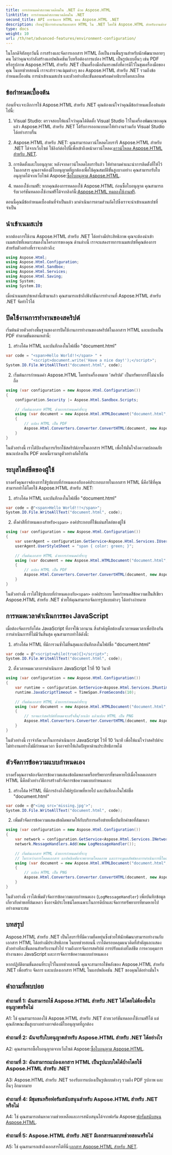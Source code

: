 ```yaml
---
title: การกำหนดค่าสภาพแวดล้อมใน .NET ด้วย Aspose.HTML
linktitle: การกำหนดค่าสภาพแวดล้อมใน .NET
second_title: API การจัดการ HTML ของ Aspose.HTML .NET
description: เรียนรู้วิธีการทำงานกับเอกสาร HTML ใน .NET โดยใช้ Aspose.HTML สำหรับงานต่างๆ เช่น การจัดการสคริปต์ สไตล์ที่กำหนดเอง การควบคุมการทำงานของ JavaScript และอื่นๆ บทช่วยสอนที่ครอบคลุมนี้มีตัวอย่างทีละขั้นตอนและคำถามที่พบบ่อยเพื่อช่วยคุณเริ่มต้นใช้งาน
type: docs
weight: 10
url: /th/net/advanced-features/environment-configuration/
---
```


ในโลกดิจิทัลทุกวันนี้ การสร้างและจัดการเอกสาร HTML ถือเป็นงานพื้นฐานสำหรับนักพัฒนาหลายๆ คน ไม่ว่าคุณจะกำลังสร้างแอปพลิเคชันเว็บหรือต้องการแปลง HTML เป็นรูปแบบอื่นๆ เช่น PDF หรือรูปภาพ Aspose.HTML สำหรับ .NET เป็นเครื่องมืออันทรงพลังที่ควรมีไว้ในชุดเครื่องมือของคุณ ในบทช่วยสอนนี้ เราจะสำรวจแง่มุมต่างๆ ของ Aspose.HTML สำหรับ .NET รวมถึงข้อกำหนดเบื้องต้น การนำเข้าเนมสเปซ และตัวอย่างทีละขั้นตอนพร้อมคำอธิบายโดยละเอียด

## ข้อกำหนดเบื้องต้น

ก่อนที่จะเจาะลึกการใช้ Aspose.HTML สำหรับ .NET คุณต้องแน่ใจว่าคุณมีข้อกำหนดเบื้องต้นต่อไปนี้:

1. Visual Studio: ตรวจสอบให้แน่ใจว่าคุณได้ติดตั้ง Visual Studio ไว้ในเครื่องพัฒนาของคุณแล้ว Aspose.HTML สำหรับ .NET ได้รับการออกแบบมาให้ทำงานร่วมกับ Visual Studio ได้อย่างราบรื่น

2.  Aspose.HTML สำหรับ .NET: คุณสามารถดาวน์โหลดไลบรารี Aspose.HTML สำหรับ .NET ได้จากเว็บไซต์ ใช้ลิงก์ต่อไปนี้เพื่อเข้าถึงหน้าดาวน์โหลด:[ดาวน์โหลด Aspose.HTML สำหรับ .NET](https://releases.aspose.com/html/net/).

3.  การติดตั้งและใบอนุญาต: หลังจากดาวน์โหลดไลบรารีแล้ว ให้ทำตามคำแนะนำการติดตั้งที่ให้ไว้ในเอกสาร คุณอาจต้องมีใบอนุญาตที่ถูกต้องเพื่อใช้คุณสมบัติขั้นสูงบางอย่าง คุณสามารถรับใบอนุญาตได้จากเว็บไซต์ Aspose:[ซื้อใบอนุญาต Aspose.HTML](https://purchase.aspose.com/buy).

4.  ทดลองใช้งานฟรี: หากคุณต้องการทดลองใช้ Aspose.HTML ก่อนซื้อใบอนุญาต คุณสามารถรับเวอร์ชันทดลองใช้งานฟรีได้จากลิงก์นี้:[Aspose.HTML ทดลองใช้งานฟรี](https://releases.aspose.com/).

ตอนนี้คุณมีข้อกำหนดเบื้องต้นที่จำเป็นแล้ว มาดำเนินการตามส่วนถัดไปซึ่งเราจะนำเข้าเนมสเปซที่จำเป็น

## นำเข้าเนมสเปซ

หากต้องการใช้งาน Aspose.HTML สำหรับ .NET ได้อย่างมีประสิทธิภาพ คุณจะต้องนำเข้าเนมสเปซที่เหมาะสมลงในโครงการของคุณ ด้านล่างนี้ เราจะแสดงรายการเนมสเปซที่คุณต้องการสำหรับตัวอย่างที่เราจะกล่าวถึง:

```csharp
using Aspose.Html;
using Aspose.Html.Configuration;
using Aspose.Html.Sandbox;
using Aspose.Html.Services;
using Aspose.Html.Saving;
using System;
using System.IO;
```

เมื่อนำเนมสเปซเหล่านี้เข้ามาแล้ว คุณสามารถเข้าถึงฟังก์ชันการทำงานที่ Aspose.HTML สำหรับ .NET จัดทำไว้ได้

## ปิดใช้งานการทำงานของสคริปต์

เริ่มต้นด้วยตัวอย่างพื้นฐานของการปิดใช้งานการทำงานของสคริปต์ในเอกสาร HTML และแปลงเป็น PDF ทำตามขั้นตอนเหล่านี้:

1. สร้างโค้ด HTML และบันทึกลงในไฟล์ชื่อ "document.html"

```csharp
var code = "<span>Hello World!!</span> " +
           "<script>document.write('Have a nice day!');</script>";
System.IO.File.WriteAllText("document.html", code);
```

2. เริ่มต้นการกำหนดค่า Aspose.HTML โดยทำเครื่องหมาย 'สคริปต์' เป็นทรัพยากรที่ไม่น่าเชื่อถือ

```csharp
using (var configuration = new Aspose.Html.Configuration())
{
    configuration.Security |= Aspose.Html.Sandbox.Scripts;
    
    // เริ่มต้นเอกสาร HTML ด้วยการกำหนดค่าที่ระบุ
    using (var document = new Aspose.Html.HTMLDocument("document.html", configuration))
    {
        // แปลง HTML เป็น PDF
        Aspose.Html.Converters.Converter.ConvertHTML(document, new Aspose.Html.Saving.PdfSaveOptions(), "output.pdf");
    }
}
```

ในตัวอย่างนี้ เราได้ป้องกันการเรียกใช้สคริปต์ภายในเอกสาร HTML เพื่อให้มั่นใจถึงความปลอดภัยขณะแปลงเป็น PDF ตอนนี้เรามาดูตัวอย่างถัดไปกัน

## ระบุสไตล์ชีตของผู้ใช้

บางครั้งคุณอาจต้องการใช้รูปแบบที่กำหนดเองกับองค์ประกอบภายในเอกสาร HTML นี่คือวิธีที่คุณสามารถทำได้โดยใช้ Aspose.HTML สำหรับ .NET:

1. สร้างโค้ด HTML และบันทึกลงในไฟล์ชื่อ "document.html"

```csharp
var code = @"<span>Hello World!!!</span>";
System.IO.File.WriteAllText("document.html", code);
```

2.  ตั้งค่าสีที่กำหนดเองสำหรับ`<span>` องค์ประกอบที่ใช้แผ่นสไตล์ของผู้ใช้

```csharp
using (var configuration = new Aspose.Html.Configuration())
{
    var userAgent = configuration.GetService<Aspose.Html.Services.IUserAgentService>();
    userAgent.UserStyleSheet = "span { color: green; }";
    
    // เริ่มต้นเอกสาร HTML ด้วยการกำหนดค่าที่ระบุ
    using (var document = new Aspose.Html.HTMLDocument("document.html", configuration))
    {
        // แปลง HTML เป็น PDF
        Aspose.Html.Converters.Converter.ConvertHTML(document, new Aspose.Html.Saving.PdfSaveOptions(), "output.pdf");
    }
}
```

 ในตัวอย่างนี้ เราได้ใช้รูปแบบที่กำหนดเองกับ`<span>` องค์ประกอบ โดยกำหนดสีข้อความเป็นสีเขียว Aspose.HTML สำหรับ .NET ช่วยให้คุณสามารถจัดการรูปแบบต่างๆ ได้อย่างง่ายดาย

## การหมดเวลาดำเนินการของ JavaScript

เมื่อต้องจัดการกับโค้ด JavaScript ที่อาจใช้เวลานาน สิ่งสำคัญคือต้องตั้งเวลาหมดเวลาเพื่อป้องกันการดำเนินการที่ไม่มีวันสิ้นสุด คุณสามารถทำได้ดังนี้:

1. สร้างโค้ด HTML ที่มีการวนซ้ำไม่สิ้นสุดและบันทึกลงในไฟล์ชื่อ "document.html"

```csharp
var code = @"<script>while(true){}</script>";
System.IO.File.WriteAllText("document.html", code);
```

2. ตั้งเวลาหมดเวลาการดำเนินการ JavaScript ไว้ที่ 10 วินาที

```csharp
using (var configuration = new Aspose.Html.Configuration())
{
    var runtime = configuration.GetService<Aspose.Html.Services.IRuntimeService>();
    runtime.JavaScriptTimeout = TimeSpan.FromSeconds(10);
    
    // เริ่มต้นเอกสาร HTML ด้วยการกำหนดค่าที่ระบุ
    using (var document = new Aspose.Html.HTMLDocument("document.html", configuration))
    {
        // รอจนกว่าสคริปต์ทั้งหมดจะเสร็จสิ้น/ยกเลิก แล้วแปลง HTML เป็น PNG
        Aspose.Html.Converters.Converter.ConvertHTML(document, new Aspose.Html.Saving.ImageSaveOptions(), "output.png");
    }
}
```

ในตัวอย่างนี้ เราจำกัดเวลาในการดำเนินการ JavaScript ไว้ที่ 10 วินาที เพื่อให้แน่ใจว่าสคริปต์จะไม่ทำงานอย่างไม่มีกำหนดเวลา ซึ่งอาจทำให้เกิดปัญหาด้านประสิทธิภาพได้

## ตัวจัดการข้อความแบบกำหนดเอง

บางครั้งคุณอาจต้องจัดการข้อความแสดงข้อผิดพลาดหรือทรัพยากรที่ขาดหายไปเมื่อโหลดเอกสาร HTML นี่คือตัวอย่างวิธีการสร้างตัวจัดการข้อความแบบกำหนดเอง:

1. สร้างโค้ด HTML ที่มีการอ้างอิงไฟล์รูปภาพที่หายไป และบันทึกลงในไฟล์ชื่อ "document.html"

```csharp
var code = @"<img src='missing.jpg'>";
System.IO.File.WriteAllText("document.html", code);
```

2. เพิ่มตัวจัดการข้อความแสดงข้อผิดพลาดให้กับบริการเครือข่ายเพื่อบันทึกคำขอที่ล้มเหลว

```csharp
using (var configuration = new Aspose.Html.Configuration())
{
    var network = configuration.GetService<Aspose.Html.Services.INetworkService>();
    network.MessageHandlers.Add(new LogMessageHandler());
    
    // เริ่มต้นเอกสาร HTML ด้วยการกำหนดค่าที่ระบุ
    // ในระหว่างการโหลดเอกสาร แอปพลิเคชันจะพยายามโหลดภาพ และเราจะดูผลลัพธ์ของการดำเนินการนี้ในคอนโซล
    using (var document = new Aspose.Html.HTMLDocument("document.html", configuration))
    {
        // แปลง HTML เป็น PNG
        Aspose.Html.Converters.Converter.ConvertHTML(document, new Aspose.Html.Saving.ImageSaveOptions(), "output.png");
    }
}
```

ในตัวอย่างนี้ เราได้เพิ่มตัวจัดการข้อความแบบกำหนดเอง (`LogMessageHandler`) เพื่อบันทึกข้อมูลเกี่ยวกับคำขอที่ล้มเหลว ซึ่งอาจมีประโยชน์โดยเฉพาะในการดีบักและจัดการทรัพยากรที่ขาดหายไปอย่างเหมาะสม

## บทสรุป

Aspose.HTML สำหรับ .NET เป็นไลบรารีที่มีความยืดหยุ่นซึ่งช่วยให้นักพัฒนาสามารถทำงานกับเอกสาร HTML ได้อย่างมีประสิทธิภาพ ในบทช่วยสอนนี้ เราได้ครอบคลุมแนวคิดที่สำคัญและแสดงตัวอย่างทีละขั้นตอนสำหรับงานทั่วไป รวมถึงการจัดการสคริปต์ การปรับแต่งสไตล์ชีต การควบคุมการทำงานของ JavaScript และการจัดการข้อความแบบกำหนดเอง

หากปฏิบัติตามขั้นตอนที่ระบุไว้ในบทช่วยสอนนี้ คุณจะสามารถใช้พลังของ Aspose.HTML สำหรับ .NET เพื่อสร้าง จัดการ และแปลงเอกสาร HTML ในแอปพลิเคชัน .NET ของคุณได้อย่างมั่นใจ

## คำถามที่พบบ่อย

### คำถามที่ 1: ฉันสามารถใช้ Aspose.HTML สำหรับ .NET ได้โดยไม่ต้องซื้อใบอนุญาตหรือไม่

A1: ใช่ คุณสามารถลองใช้ Aspose.HTML สำหรับ .NET ด้วยเวอร์ชันทดลองใช้งานฟรีได้ แต่คุณลักษณะขั้นสูงบางอย่างอาจต้องมีใบอนุญาตที่ถูกต้อง

### คำถามที่ 2: ฉันจะรับใบอนุญาตสำหรับ Aspose.HTML สำหรับ .NET ได้อย่างไร

 A2: คุณสามารถซื้อใบอนุญาตจากเว็บไซต์ Aspose:[ซื้อใบอนุญาต Aspose.HTML](https://purchase.aspose.com/buy).

### คำถามที่ 3: ฉันสามารถแปลงเอกสาร HTML เป็นรูปแบบใดได้บ้างโดยใช้ Aspose.HTML สำหรับ .NET

A3: Aspose.HTML สำหรับ .NET รองรับการแปลงเป็นรูปแบบต่างๆ รวมถึง PDF รูปภาพ และอื่นๆ อีกมากมาย

### คำถามที่ 4: มีชุมชนหรือฟอรัมสนับสนุนสำหรับ Aspose.HTML สำหรับ .NET หรือไม่

 A4: ใช่ คุณสามารถค้นหาความช่วยเหลือและการสนับสนุนได้จากฟอรัม Aspose:[ฟอรั่มสนับสนุน Aspose.HTML](https://forum.aspose.com/).

### คำถามที่ 5: Aspose.HTML สำหรับ .NET มีเอกสารและบทช่วยสอนหรือไม่

 A5: ใช่ คุณสามารถเข้าถึงเอกสารได้ที่นี่:[เอกสาร Aspose.HTML สำหรับ .NET](https://reference.aspose.com/html/net/).
